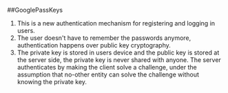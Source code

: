 ##GooglePassKeys

1. This is a new authentication mechanism for registering and logging in users.
2. The user doesn't have to remember the passwords anymore, authentication happens over public key cryptography.
3. The private key is stored in users device and the public key is stored at the server side, the private key is
   never shared with anyone. The server authenticates by making the client solve a challenge, under the assumption that
   no-other entity can solve the challenge without knowing the private key.
